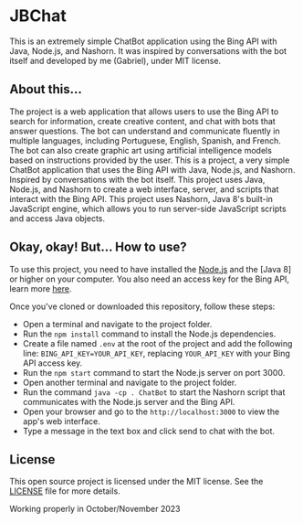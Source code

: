 # JBChat
This is an extremely simple ChatBot application using the Bing API with Java, Node.js, and Nashorn. It was inspired by conversations with the bot itself and developed by me (Gabriel), under MIT license.

## About this...

The project is a web application that allows users to use the Bing API to search for information, create creative content, and chat with bots that answer questions. The bot can understand and communicate fluently in multiple languages, including Portuguese, English, Spanish, and French. The bot can also create graphic art using artificial intelligence models based on instructions provided by the user. This is a project, a very simple ChatBot application that uses the Bing API with Java, Node.js, and Nashorn. Inspired by conversations with the bot itself. This project uses Java, Node.js, and Nashorn to create a web interface, server, and scripts that interact with the Bing API. This project uses Nashorn, Java 8's built-in JavaScript engine, which allows you to run server-side JavaScript scripts and access Java objects.

## Okay, okay! But... How to use?

To use this project, you need to have installed the [Node.js](https://nodejs.org/en) and the [Java 8] or higher on your computer. You also need an access key for the Bing API, learn more [here](https://learn.microsoft.com/pt-br/azure/ai-services/openai/chatgpt-quickstart?tabs=command-line%2Cpython&pivots=programming-language-studio).

Once you've cloned or downloaded this repository, follow these steps:

- Open a terminal and navigate to the project folder.
- Run the `npm install` command to install the Node.js dependencies.
- Create a file named `.env` at the root of the project and add the following line: `BING_API_KEY=YOUR_API_KEY`, replacing `YOUR_API_KEY` with your Bing API access key.
- Run the `npm start` command to start the Node.js server on port 3000.
- Open another terminal and navigate to the project folder.
- Run the command `java -cp . ChatBot` to start the Nashorn script that communicates with the Node.js server and the Bing API.
- Open your browser and go to the `http://localhost:3000` to view the app's web interface.
- Type a message in the text box and click send to chat with the bot.

## License

This open source project is licensed under the MIT license. See the [LICENSE](/JBChat/LICENSE) file for more details.

Working properly in October/November 2023
